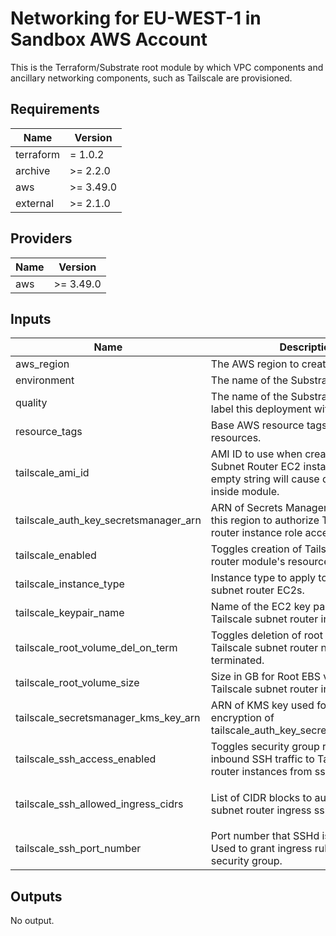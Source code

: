 # Networking for EU-WEST-1 in Sandbox AWS Account

This is the Terraform/Substrate root module by which VPC components and ancillary networking components, such as Tailscale are provisioned.

## Requirements

| Name | Version |
|------|---------|
| terraform | = 1.0.2 |
| archive | >= 2.2.0 |
| aws | >= 3.49.0 |
| external | >= 2.1.0 |

## Providers

| Name | Version |
|------|---------|
| aws | >= 3.49.0 |

## Inputs

| Name | Description | Type | Default | Required |
|------|-------------|------|---------|:--------:|
| aws\_region | The AWS region to create resources in. | `string` | n/a | yes |
| environment | The name of the Substrate environment. | `string` | n/a | yes |
| quality | The name of the Substrate quality to label this deployment with. | `string` | `"default"` | no |
| resource\_tags | Base AWS resource tags to apply to any resources. | `map(any)` | `{}` | no |
| tailscale\_ami\_id | AMI ID to use when creating Tailscale Subnet Router EC2 instance(s). An empty string will cause dynamic lookup inside module. | `string` | `""` | no |
| tailscale\_auth\_key\_secretsmanager\_arn | ARN of Secrets Manager secret within this region to authorize Tailscale subnet router instance role access to. | `string` | n/a | yes |
| tailscale\_enabled | Toggles creation of Tailscale subnet router module's resources. | `bool` | `true` | no |
| tailscale\_instance\_type | Instance type to apply to Tailscale subnet router EC2s. | `string` | `"t3.micro"` | no |
| tailscale\_keypair\_name | Name of the EC2 key pair to apply to the Tailscale subnet router instances. | `string` | `"ops-20220608"` | no |
| tailscale\_root\_volume\_del\_on\_term | Toggles deletion of root volume after Tailscale subnet router nodes are terminated. | `bool` | `true` | no |
| tailscale\_root\_volume\_size | Size in GB for Root EBS volume of Tailscale subnet router instances. | `number` | `30` | no |
| tailscale\_secretsmanager\_kms\_key\_arn | ARN of KMS key used for at-rest encryption of tailscale\_auth\_key\_secretsmanager\_arns. | `string` | `""` | no |
| tailscale\_ssh\_access\_enabled | Toggles security group rule to allow inbound SSH traffic to Tailscale subnet router instances from ssh\_allowed\_cidrs | `bool` | `false` | no |
| tailscale\_ssh\_allowed\_ingress\_cidrs | List of CIDR blocks to authorize Tailscale subnet router ingress ssh traffic from. | `list(string)` | <pre>[<br>  "10.0.0.0/8"<br>]</pre> | no |
| tailscale\_ssh\_port\_number | Port number that SSHd is listening on. Used to grant ingress rules on Tailscale security group. | `number` | `22` | no |

## Outputs

No output.
